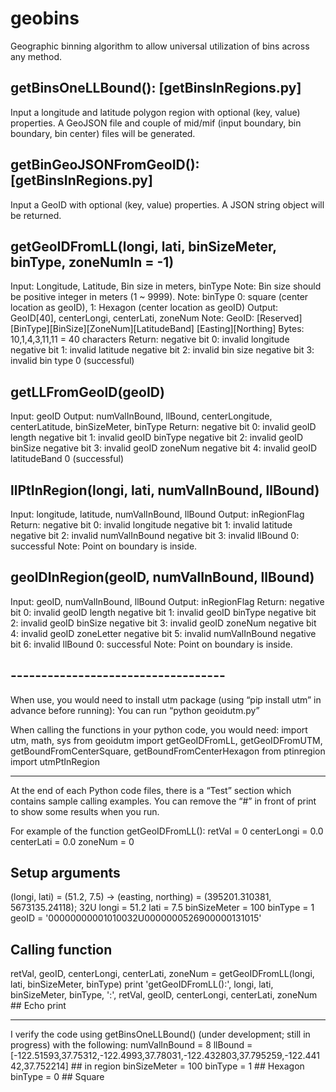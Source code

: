 # geobins
Geographic binning algorithm to allow universal utilization of bins across any method.

## getBinsOneLLBound(): [getBinsInRegions.py]
  Input a longitude and latitude polygon region with optional (key, value) properties. A GeoJSON file and couple of mid/mif (input boundary, bin boundary, bin center) files will be generated.

## getBinGeoJSONFromGeoID(): [getBinsInRegions.py]
  Input a GeoID with optional (key, value) properties. A JSON string object will be returned.

## getGeoIDFromLL(longi, lati, binSizeMeter, binType, zoneNumIn = -1)
Input: Longitude, Latitude, Bin size in meters, binType
Note: Bin size should be positive integer in meters (1 ~ 9999).
Note: binType 0: square (center location as geoID),
              1: Hexagon (center location as geoID)
Output: GeoID[40], centerLongi, centerLati, zoneNum
Note: GeoID: [Reserved][BinType][BinSize][ZoneNum][LatitudeBand]
 [Easting][Northing]
Bytes: 10,1,4,3,11,11 = 40 characters
Return: negative bit 0: invalid longitude
      negative bit 1: invalid latitude
      negative bit 2: invalid bin size
      negative bit 3: invalid bin type
      0 (successful)

## getLLFromGeoID(geoID)
Input: geoID
Output: numValInBound, llBound, centerLongitude, centerLatitude,
    binSizeMeter, binType
Return: negative bit 0: invalid geoID length
      negative bit 1: invalid geoID binType
      negative bit 2: invalid geoID binSize
      negative bit 3: invalid geoID zoneNum
      negative bit 4: invalid geoID latitudeBand
      0 (successful)

## llPtInRegion(longi, lati, numValInBound, llBound)
Input: longitude, latitude, numValInBound, llBound
Output: inRegionFlag
Return: negative bit 0: invalid longitude
      negative bit 1: invalid latitude
      negative bit 2: invalid numValInBound
      negative bit 3: invalid llBound
      0: successful
Note: Point on boundary is inside.

## geoIDInRegion(geoID, numValInBound, llBound)
Input: geoID, numValInBound, llBound
Output: inRegionFlag
Return: negative bit 0: invalid geoID length
      negative bit 1: invalid geoID binType
      negative bit 2: invalid geoID binSize
      negative bit 3: invalid geoID zoneNum
      negative bit 4: invalid geoID zoneLetter
      negative bit 5: invalid numValInBound
      negative bit 6: invalid llBound
      0: successful
Note: Point on boundary is inside.

## -----------------------------------
When use, you would need to install utm package (using “pip install utm” in advance before running):
You can run “python geoidutm.py”

When calling the functions in your python code, you would need:
import utm, math, sys
from geoidutm import getGeoIDFromLL, getGeoIDFromUTM, getBoundFromCenterSquare, getBoundFromCenterHexagon
from ptinregion import utmPtInRegion

---------------------------------------
At the end of each Python code files, there is a “Test” section which contains sample calling examples.
You can remove the “#” in front of print to show some results when you run.

For example of the function getGeoIDFromLL():
retVal = 0
centerLongi = 0.0
centerLati = 0.0
zoneNum = 0

## Setup arguments
(longi, lati) = (51.2, 7.5) -> (easting, northing) = (395201.310381, 5673135.24118); 32U
longi = 51.2
lati = 7.5
binSizeMeter = 100
binType = 1
geoID = '00000000001010032U0000000526900000131015'

## Calling function
retVal, geoID, centerLongi, centerLati, zoneNum = getGeoIDFromLL(longi, lati, binSizeMeter, binType)
print 'getGeoIDFromLL():', longi, lati, binSizeMeter, binType, ':', retVal, geoID, centerLongi, centerLati, zoneNum  ## Echo print

----------------------------------------------
I verify the code using getBinsOneLLBound() (under development; still in progress) with the following:
numValInBound = 8
llBound = [-122.51593,37.75312,-122.4993,37.78031,-122.432803,37.795259,-122.44142,37.752214]  ## in region
binSizeMeter = 100
binType = 1  ## Hexagon
binType = 0  ## Square

